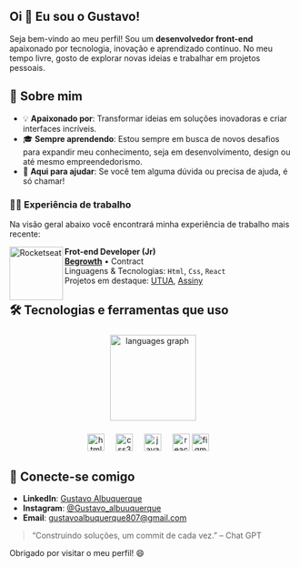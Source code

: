 <h2 align="left">Oi 👋 Eu sou o Gustavo!</h2>

Seja bem-vindo ao meu perfil! Sou um **desenvolvedor front-end** apaixonado por tecnologia, inovação e aprendizado contínuo. No meu tempo livre, gosto de explorar novas ideias e trabalhar em projetos pessoais.

## 🚀 Sobre mim
- 💡 **Apaixonado por**: Transformar ideias em soluções inovadoras e criar interfaces incríveis.
- 🎓 **Sempre aprendendo**: Estou sempre em busca de novos desafios para expandir meu conhecimento, seja em desenvolvimento, design ou até mesmo empreendedorismo.
- 💬 **Aqui para ajudar**: Se você tem alguma dúvida ou precisa de ajuda, é só chamar!



### 👨‍💻 Experiência de trabalho

Na visão geral abaixo você encontrará minha experiência de trabalho mais recente:
<br/>

[<img align="left" height="94px" width="94px" alt="Rocketseat" src="https://github.com/user-attachments/assets/8e64b8d8-b279-4e93-b78c-6c6b6d283418"/>](https://rocketseat.com.br/)

**Frot-end Developer (Jr)** \
[**Begrowth**](https://begrowth.com.br/) • Contract \
Linguagens & Tecnologias: `Html`, `Css`, `React`\
Projetos em destaque: [UTUA](https://utua.com.br/), [Assiny](https://assiny.com.br/)
<br/>

## 🛠️ Tecnologias e ferramentas que uso

###

<div align="center">
  <img src="https://github-readme-stats.vercel.app/api/top-langs?username=GustavoAlbuquerquee&locale=en&hide_title=false&layout=compact&card_width=320&langs_count=5&theme=dark&hide_border=false" height="151" alt="languages graph"  />
</div>

###



###

<div align="center">
  <img src="https://cdn.jsdelivr.net/gh/devicons/devicon/icons/html5/html5-original.svg" height="30" alt="html5 logo"  />
  <img width="12" />
  <img src="https://cdn.jsdelivr.net/gh/devicons/devicon/icons/css3/css3-original.svg" height="30" alt="css3 logo"  />
  <img width="12" />
  <img src="https://cdn.jsdelivr.net/gh/devicons/devicon/icons/javascript/javascript-original.svg" height="30" alt="javascript logo"  />
  <img width="12" />
  <img src="https://cdn.jsdelivr.net/gh/devicons/devicon/icons/react/react-original.svg" height="30" alt="react logo"  />
  <img src="https://cdn.jsdelivr.net/gh/devicons/devicon/icons/figma/figma-original.svg" height="30" alt="figma logo"  />
    <img width="12" />
</div>

###

###



## 🤝 Conecte-se comigo

- **LinkedIn**: [Gustavo Albuquerque](https://www.linkedin.com/in/gustavo-albuquerque-6574402b4/)
- **Instagram**: [@Gustavo_albuuquerque](https://www.instagram.com/gustavo_albuuquerque/)
- **Email**: [gustavoalbuquerque807@gmail.com](mailto:gustavoalbuquerque807@gmail.com)

> “Construindo soluções, um commit de cada vez.” – Chat GPT

Obrigado por visitar o meu perfil! 😄
